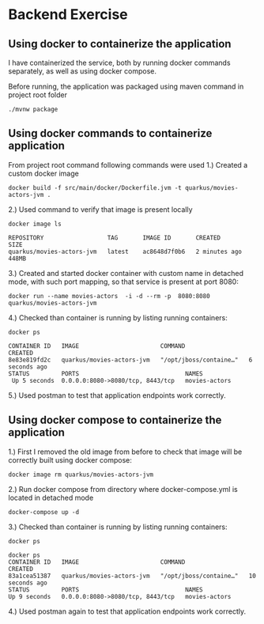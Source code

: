 # Backend Exercise 

## Using docker to containerize the application
I have  containerized the service, both by running docker commands separately, as well as using docker compose.

Before running, the application was packaged using maven command in project root folder
```shell script
./mvnw package
```
## Using docker commands to containerize application

From project root command following commands were used
1.) Created  a custom docker image
```shell script
docker build -f src/main/docker/Dockerfile.jvm -t quarkus/movies-actors-jvm .
```

2.) Used command to verify that image is present locally
```shell script
docker image ls
```
```console
REPOSITORY                  TAG       IMAGE ID       CREATED         SIZE
quarkus/movies-actors-jvm   latest    ac8648d7f0b6   2 minutes ago   448MB
```

3.) Created and started docker container with custom name in detached mode, with such port mapping, so that service is present at port 8080:
```shell script
docker run --name movies-actors  -i -d --rm -p  8080:8080 quarkus/movies-actors-jvm
```

4.) Checked than container is running by listing running containers:
```shell script
docker ps
```
```console
CONTAINER ID   IMAGE                       COMMAND                  CREATED         
8e83e819fd2c   quarkus/movies-actors-jvm   "/opt/jboss/containe…"   6 seconds ago  
STATUS         PORTS                              NAMES
 Up 5 seconds  0.0.0.0:8080->8080/tcp, 8443/tcp   movies-actors
```

5.) Used postman to test that application endpoints work correctly.

## Using docker compose to containerize the application

1.) First I removed the old image from before to check that image will be correctly built using docker compose:

```shell script
docker image rm quarkus/movies-actors-jvm
```
2.) Run docker compose from directory where docker-compose.yml is located in detached mode

```shell script
docker-compose up -d
```
3.) Checked than container is running by listing running containers:


```shell script
docker ps
```

```console
docker ps
CONTAINER ID   IMAGE                       COMMAND                  CREATED
83a1cea51387   quarkus/movies-actors-jvm   "/opt/jboss/containe…"   10 seconds ago  
STATUS         PORTS                              NAMES
Up 9 seconds   0.0.0.0:8080->8080/tcp, 8443/tcp   movies-actors
```


4.) Used postman again to test that application endpoints work correctly.

